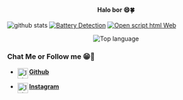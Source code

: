 <h4 align="center">
    Halo bor 😄🍀
</h4>
                                                                                                             
![github stats](https://github-readme-stats.vercel.app/api?username=lni-patrick&show_icons=true&theme=monokai)
<a href="https://github.com/lni-Patrick/Battery-Detection"><img title="Battery Detection" src="https://github-readme-stats.vercel.app/api/pin/?username=lni-patrick&repo=Battery-Detection&theme=monokai"></a>
<a href="https://github.com/lni-Patrick/Open-SourceCode-Web"><img title="Open script html Web" src="https://github-readme-stats.vercel.app/api/pin/?username=lni-patrick&repo=Open-SourceCode-Web&theme=monokai"></a>
<p align="center">
  <img src="https://github-readme-stats.vercel.app/api/top-langs/?username=lni-patrick&layout=compact" alt="Top language">

### Chat Me or Follow me 😁💝

* [<img alt="lni-patrick's Github" align="left" width="24px" src="https://cdn.jsdelivr.net/npm/simple-icons@v3/icons/github.svg" /> <b>Github</b>](https://github.com/lni-patrick)<br/><br>
* [<img alt="lni-patrick's Instagram" align="left" width="24px" src="https://cdn.jsdelivr.net/npm/simple-icons@v3/icons/instagram.svg" /> <b>Instagram</b>](https://Instagram.com/galonnya.bang)<br/>

